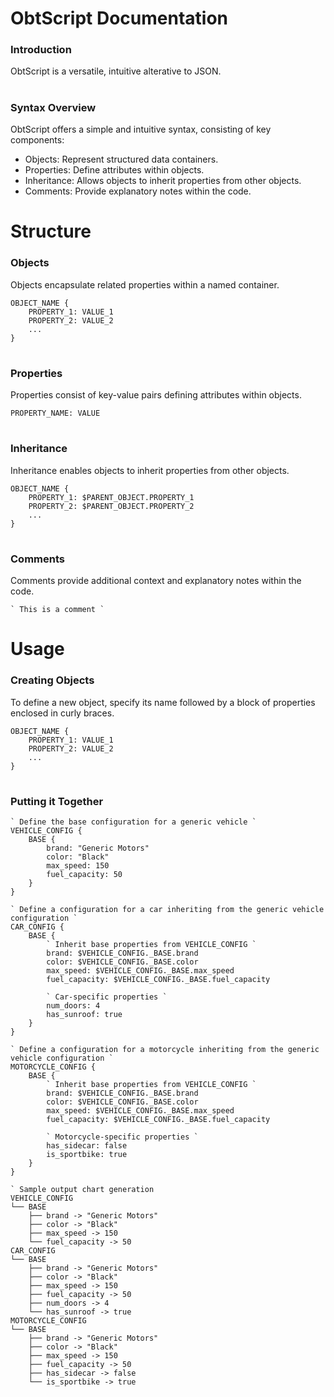 
# ObtScript Documentation

### Introduction

ObtScript is a versatile, intuitive alterative to JSON. 

#

### Syntax Overview

ObtScript offers a simple and intuitive syntax, consisting of key components:

* Objects: Represent structured data containers.
* Properties: Define attributes within objects.
* Inheritance: Allows objects to inherit properties from other objects.
* Comments: Provide explanatory notes within the code.

#
  
# Structure

### Objects

Objects encapsulate related properties within a named container.

```
OBJECT_NAME {
    PROPERTY_1: VALUE_1
    PROPERTY_2: VALUE_2
    ...
}
```

#

### Properties

Properties consist of key-value pairs defining attributes within objects.

```
PROPERTY_NAME: VALUE
```

#

### Inheritance

Inheritance enables objects to inherit properties from other objects.

```
OBJECT_NAME {
    PROPERTY_1: $PARENT_OBJECT.PROPERTY_1
    PROPERTY_2: $PARENT_OBJECT.PROPERTY_2
    ...
}
```

#

### Comments

Comments provide additional context and explanatory notes within the code.

```
` This is a comment `
```

#

# Usage

### Creating Objects

To define a new object, specify its name followed by a block of properties enclosed in curly braces.

```
OBJECT_NAME {
    PROPERTY_1: VALUE_1
    PROPERTY_2: VALUE_2
    ...
}
```

#

### Putting it Together

```
` Define the base configuration for a generic vehicle `
VEHICLE_CONFIG {
    BASE {
        brand: "Generic Motors"
        color: "Black"
        max_speed: 150
        fuel_capacity: 50
    }
}

` Define a configuration for a car inheriting from the generic vehicle configuration `
CAR_CONFIG {
    BASE {
        ` Inherit base properties from VEHICLE_CONFIG `
        brand: $VEHICLE_CONFIG._BASE.brand
        color: $VEHICLE_CONFIG._BASE.color
        max_speed: $VEHICLE_CONFIG._BASE.max_speed
        fuel_capacity: $VEHICLE_CONFIG._BASE.fuel_capacity

        ` Car-specific properties `
        num_doors: 4
        has_sunroof: true
    }
}

` Define a configuration for a motorcycle inheriting from the generic vehicle configuration `
MOTORCYCLE_CONFIG {
    BASE {
        ` Inherit base properties from VEHICLE_CONFIG `
        brand: $VEHICLE_CONFIG._BASE.brand
        color: $VEHICLE_CONFIG._BASE.color
        max_speed: $VEHICLE_CONFIG._BASE.max_speed
        fuel_capacity: $VEHICLE_CONFIG._BASE.fuel_capacity

        ` Motorcycle-specific properties `
        has_sidecar: false
        is_sportbike: true
    }
}

` Sample output chart generation
VEHICLE_CONFIG
└── BASE
    ├── brand -> "Generic Motors"
    ├── color -> "Black"
    ├── max_speed -> 150
    └── fuel_capacity -> 50
CAR_CONFIG
└── BASE
    ├── brand -> "Generic Motors"
    ├── color -> "Black"
    ├── max_speed -> 150
    ├── fuel_capacity -> 50
    ├── num_doors -> 4
    └── has_sunroof -> true
MOTORCYCLE_CONFIG
└── BASE
    ├── brand -> "Generic Motors"
    ├── color -> "Black"
    ├── max_speed -> 150
    ├── fuel_capacity -> 50
    ├── has_sidecar -> false
    └── is_sportbike -> true
```

#
